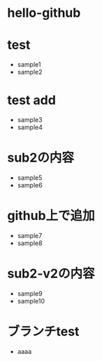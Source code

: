 # hello-github

# test

- sample1
- sample2

# test add

- sample3
- sample4

# sub2の内容

- sample5
- sample6

# github上で追加

- sample7
- sample8


# sub2-v2の内容

- sample9
- sample10

# ブランチtest
 - aaaa
